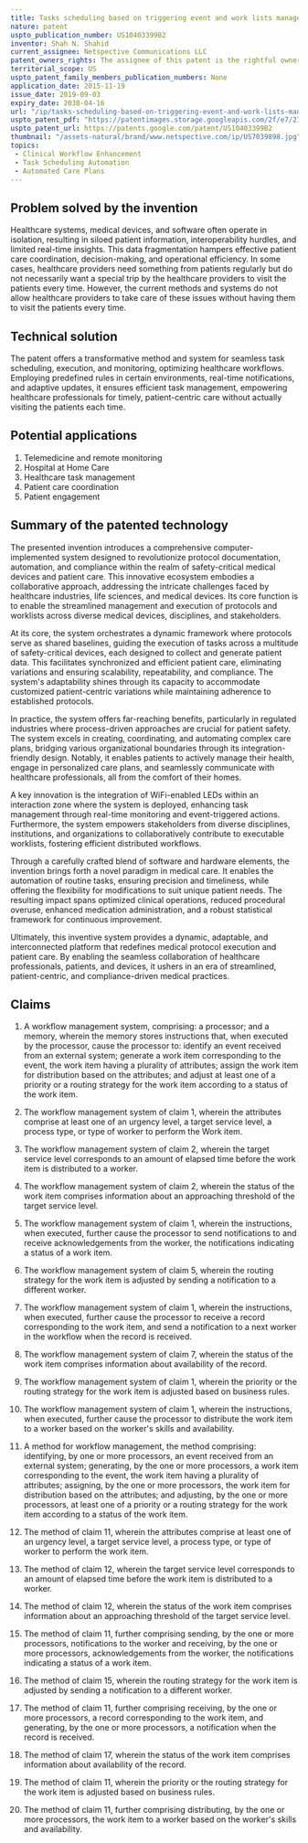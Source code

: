 ```yaml
---
title: Tasks scheduling based on triggering event and work lists management
nature: patent
uspto_publication_number: US10403399B2
inventor: Shah N. Shahid
current_assignee: Netspective Communications LLC
patent_owners_rights: The assignee of this patent is the rightful owner of all associated rights and privileges, including the exclusive right to sell, license, and enforce the patent. Any transfer, sale, or licensing of the patent by parties other than the assignee requires explicit written authorization.
territorial_scope: US
uspto_patent_family_members_publication_numbers: None
application_date: 2015-11-19
issue_date: 2019-09-03
expiry_date: 2038-04-16
url: "/ip/tasks-scheduling-based-on-triggering-event-and-work-lists-management"
uspto_patent_pdf: "https://patentimages.storage.googleapis.com/2f/e7/27/f40f5ddb15d76e/US7039898.pdf"
uspto_patent_url: https://patents.google.com/patent/US10403399B2
thumbnail: "/assets-natural/brand/www.netspective.com/ip/US7039898.jpg"
topics: 
 - Clinical Workflow Enhancement
 - Task Scheduling Automation
 - Automated Care Plans
---
```

## Problem solved by the invention

Healthcare systems, medical devices, and software often operate in isolation, resulting in siloed patient information, interoperability hurdles, and limited real-time insights. This data fragmentation hampers effective patient care coordination, decision-making, and operational efficiency. In some cases, healthcare providers need something from patients regularly but do not necessarily want a special trip by the healthcare providers to visit the patients every time. However, the current methods and systems do not allow healthcare providers to take care of these issues without having them to visit the patients every time.


## Technical solution

The patent offers a transformative method and system for seamless task scheduling, execution, and monitoring, optimizing healthcare workflows. Employing predefined rules in certain environments, real-time notifications, and adaptive updates, it ensures efficient task management, empowering healthcare professionals for timely, patient-centric care without actually visiting the patients each time.

## Potential applications

1. Telemedicine and remote monitoring
2. Hospital at Home Care
3. Healthcare task management
4. Patient care coordination
5. Patient engagement

## Summary of the patented technology

The presented invention introduces a comprehensive computer-implemented system designed to revolutionize protocol documentation, automation, and compliance within the realm of safety-critical medical devices and patient care. This innovative ecosystem embodies a collaborative approach, addressing the intricate challenges faced by healthcare industries, life sciences, and medical devices. Its core function is to enable the streamlined management and execution of protocols and worklists across diverse medical devices, disciplines, and stakeholders.

At its core, the system orchestrates a dynamic framework where protocols serve as shared baselines, guiding the execution of tasks across a multitude of safety-critical devices, each designed to collect and generate patient data. This facilitates synchronized and efficient patient care, eliminating variations and ensuring scalability, repeatability, and compliance. The system's adaptability shines through its capacity to accommodate customized patient-centric variations while maintaining adherence to established protocols.

In practice, the system offers far-reaching benefits, particularly in regulated industries where process-driven approaches are crucial for patient safety. The system excels in creating, coordinating, and automating complex care plans, bridging various organizational boundaries through its integration-friendly design. Notably, it enables patients to actively manage their health, engage in personalized care plans, and seamlessly communicate with healthcare professionals, all from the comfort of their homes.

A key innovation is the integration of WiFi-enabled LEDs within an interaction zone where the system is deployed, enhancing task management through real-time monitoring and event-triggered actions. Furthermore, the system empowers stakeholders from diverse disciplines, institutions, and organizations to collaboratively contribute to executable worklists, fostering efficient distributed workflows.

Through a carefully crafted blend of software and hardware elements, the invention brings forth a novel paradigm in medical care. It enables the automation of routine tasks, ensuring precision and timeliness, while offering the flexibility for modifications to suit unique patient needs. The resulting impact spans optimized clinical operations, reduced procedural overuse, enhanced medication administration, and a robust statistical framework for continuous improvement.

Ultimately, this inventive system provides a dynamic, adaptable, and interconnected platform that redefines medical protocol execution and patient care. By enabling the seamless collaboration of healthcare professionals, patients, and devices, it ushers in an era of streamlined, patient-centric, and compliance-driven medical practices.
## Claims

1. A workflow management system, comprising: a processor; and a memory, wherein the memory stores instructions that, when executed by the processor, cause the processor to: identify an event received from an external system; generate a work item corresponding to the event, the work item having a plurality of attributes; assign the work item for distribution based on the attributes; and adjust at least one of a priority or a routing strategy for the work item according to a status of the work item.

2. The workflow management system of claim 1, wherein the attributes comprise at least one of an urgency level, a target service level, a process type, or type of worker to perform the Work item.

3. The workflow management system of claim 2, wherein the target service level corresponds to an amount of elapsed time before the work item is distributed to a worker.

4. The workflow management system of claim 2, wherein the status of the work item comprises information about an approaching threshold of the target service level.

5. The workflow management system of claim 1, wherein the instructions, when executed, further cause the processor to send notifications to and receive acknowledgements from the worker, the notifications indicating a status of a work item.

6. The workflow management system of claim 5, wherein the routing strategy for the work item is adjusted by sending a notification to a different worker.

7. The workflow management system of claim 1, wherein the instructions, when executed, further cause the processor to receive a record corresponding to the work item, and send a notification to a next worker in the workflow when the record is received.

8. The workflow management system of claim 7, wherein the status of the work item comprises information about availability of the record.

9. The workflow management system of claim 1, wherein the priority or the routing strategy for the work item is adjusted based on business rules.

10. The workflow management system of claim 1, wherein the instructions, when executed, further cause the processor to distribute the work item to a worker based on the worker's skills and availability.

11. A method for workflow management, the method comprising: identifying, by one or more processors, an event received from an external system; generating, by the one or more processors, a work item corresponding to the event, the work item having a plurality of attributes; assigning, by the one or more processors, the work item for distribution based on the attributes; and adjusting, by the one or more processors, at least one of a priority or a routing strategy for the work item according to a status of the work item.

12. The method of claim 11, wherein the attributes comprise at least one of an urgency level, a target service level, a process type, or type of worker to perform the work item.

13. The method of claim 12, wherein the target service level corresponds to an amount of elapsed time before the work item is distributed to a worker.

14. The method of claim 12, wherein the status of the work item comprises information about an approaching threshold of the target service level.

15. The method of claim 11, further comprising sending, by the one or more processors, notifications to the worker and receiving, by the one or more processors, acknowledgements from the worker, the notifications indicating a status of a work item.

16. The method of claim 15, wherein the routing strategy for the work item is adjusted by sending a notification to a different worker.

17. The method of claim 11, further comprising receiving, by the one or more processors, a record corresponding to the work item, and generating, by the one or more processors, a notification when the record is received.

18. The method of claim 17, wherein the status of the work item comprises information about availability of the record.

19. The method of claim 11, wherein the priority or the routing strategy for the work item is adjusted based on business rules.

20. The method of claim 11, further comprising distributing, by the one or more processors, the work item to a worker based on the worker's skills and availability.
